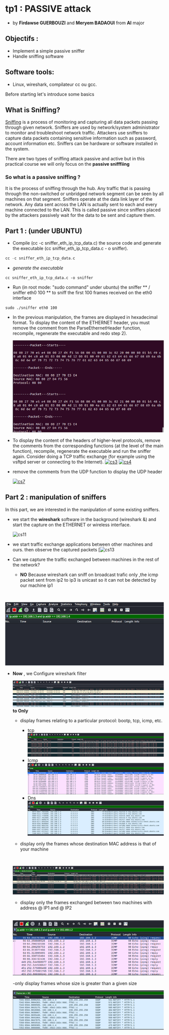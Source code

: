 # tp1 :  PASSIVE attack  

* by **Firdawse GUERBOUZI**  and **Meryem BADAOUI** from **AI** major 
  
## Objectifs :
- Implement a simple passive sniffer 
- Handle sniffing software

##  Software tools:
-   Linux, wireshark, compilateur cc ou gcc.  

Before  starting let's introduce some basics  

## What is Sniffing?

[Sniffing](https://www.greycampus.com/blog/information-security/what-is-a-sniffing-attack-and-how-can-you-defend-it)  is a process of monitoring and capturing all data packets passing through given network. Sniffers are used by network/system administrator to monitor and troubleshoot network traffic. Attackers use sniffers to capture data packets containing sensitive information such as password, account information etc. Sniffers can be hardware or software installed in the system.

There are two types of sniffing attack passive and active  but in this practical course we will only focus on the **passive snifffiing**

### So what is a passive sniffing ?

It is the process of sniffing through the hub. Any traffic that is passing through the non-switched or unbridged network segment can be seen by all machines on that segment. Sniffers operate at the data link layer of the network. Any data sent across the LAN is actually sent to each and every machine connected to the LAN. This is called passive since sniffers placed by the attackers passively wait for the data to be sent and capture them.



## Part 1 : (under UBUNTU)

- Compile (cc -c sniffer_eth_ip_tcp_data.c) the source code and generate the executable (cc sniffer_eth_ip_tcp_data.c - o sniffer).
``` c++
cc -c sniffer_eth_ip_tcp_data.c
```
* _generate the executable_

```
cc sniffer_eth_ip_tcp_data.c -o sniffer
```

-    Run (in root mode: "sudo command" under ubuntu) the sniffer ** / sniffer eth0 100 ** to sniff the first 100 frames received on the eth0 interface

```
sudo ./sniffer eth0 100
```


-   In the previous manipulation, the frames are displayed in hexadecimal format. To display the content of the ETHERNET header, you must remove the comment from the ParseEthernetHeader function, recompile, regenerate the executable and redo step 2).

     ![](10.png)

- To display the content of the headers of higher-level protocols, remove the comments from the corresponding functions (at the level of the main function), recompile, regenerate the executable and run the sniffer again. Consider doing a TCP traffic exchange (for example using the vsftpd server or connecting to the Internet).
[![cs3](https://user-images.githubusercontent.com/85891554/146661515-f08c9c1f-fb01-458e-8e3b-e3d87eac5f62.png)](https://user-images.githubusercontent.com/85891554/146661515-f08c9c1f-fb01-458e-8e3b-e3d87eac5f62.png)  [![cs4](https://user-images.githubusercontent.com/85891554/146661526-33f22e78-7031-477b-96d9-b46bac64b048.png)](https://user-images.githubusercontent.com/85891554/146661526-33f22e78-7031-477b-96d9-b46bac64b048.png)

-   remove the comments from the UDP  function to display the  UDP header 

    
    [![cs7](https://user-images.githubusercontent.com/85891554/146661531-b0f19212-4e8e-4ea0-8cec-59b918f7bc19.png)](https://user-images.githubusercontent.com/85891554/146661531-b0f19212-4e8e-4ea0-8cec-59b918f7bc19.png)

## Part 2 : manipulation of sniffers

In this part, we are interested in the manipulation of some existing sniffers.

-  we  start the **wireshark** software in the background (wireshark &) and start the capture on the ETHERNET or wireless interface.

    ![cs11](https://user-images.githubusercontent.com/85891554/146661790-4b9ea5bc-edcb-4a41-a575-541e10c714b0.png) [](https://user-images.githubusercontent.com/85891554/146661794-390beed0-1f59-402e-bb7c-0d4320299593.png)

- we start traffic exchange applications between other machines and ours. then observe the captured packets
[![cs13](https://user-images.githubusercontent.com/85891554/146661798-91cf5687-829a-4c72-8e10-4d093bcaabbd.png)

- Can we capture the traffic exchanged between machines in the rest of the network?
    -   **NO** Because wireshark can sniff on broadcast trafic only ,the icmp packet sent from ip2 to ip3 is unicast so it can not be detected by our machine ip1  

</br>

   ![](3.png)

-   **Now** , we Configure wireshark filter   

    ![](2.png)
    **to  Only**
    -  display frames relating to a particular protocol: bootp, tcp, icmp, etc.  

       * tcp 
      ![](6.png)
       * Icmp
      ![](4.png)
       * Dns
      ![](5.png)

    

    
    - display only the frames whose destination MAC address is that of your machine  
    </br>

    
    ![cs41](7.png)
    
    -   display only the frames exchanged between two machines with address @ IP1 and @ IP2  
     </br>
    
    ![](1.png)

    
    -only display frames whose size is greater than a given size 
     </br>
    
    ![](9.png)
